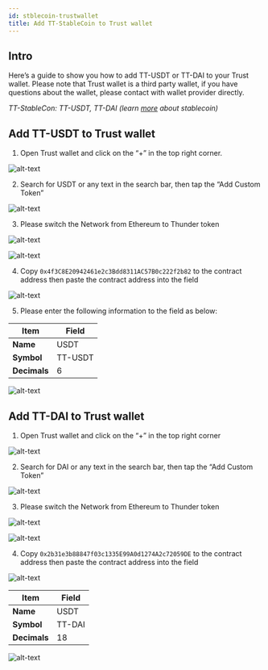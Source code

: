 ```yaml
---
id: stblecoin-trustwallet
title: Add TT-StableCoin to Trust wallet
---
```


## Intro
Here’s a guide to show you how to add TT-USDT or TT-DAI to your Trust wallet. Please note that Trust wallet is a third party wallet, if you have questions about the wallet, please contact with wallet provider directly.

*TT-StableCon: TT-USDT, TT-DAI (learn [more](https://www.wikiwand.com/en/Stablecoin) about stablecoin)*

## Add TT-USDT to Trust wallet

1. Open Trust wallet and click on the “+” in the top right corner.

![alt-text](assets/img/stablecoin-trustwallet/stablecoin-trustwallet-1.png)

2. Search for USDT or any text in the search bar, then tap the “Add Custom Token”

![alt-text](assets/img/stablecoin-trustwallet/stablecoin-trustwallet-2.png)

3. Please switch the Network from Ethereum to Thunder token

![alt-text](assets/img/stablecoin-trustwallet/stablecoin-trustwallet-3.png)

![alt-text](assets/img/stablecoin-trustwallet/stablecoin-trustwallet-4.png)

4. Copy `0x4f3C8E20942461e2c3Bdd8311AC57B0c222f2b82` to the contract address then paste the contract address into the field 

![alt-text](assets/img/stablecoin-trustwallet/stablecoin-trustwallet-5.png)

5. Please enter the following information to the field as below:

Item | Field
----- | -----
**Name** | USDT
**Symbol** | TT-USDT
**Decimals** | 6

![alt-text](assets/img/stablecoin-trustwallet/stablecoin-trustwallet-6.png)

## Add TT-DAI to Trust wallet

1. Open Trust wallet and click on the “+” in the top right corner 

![alt-text](assets/img/stablecoin-trustwallet/stablecoin-trustwallet-7.png)

2. Search for DAI or any text in the search bar, then tap the “Add Custom Token” 

![alt-text](assets/img/stablecoin-trustwallet/stablecoin-trustwallet-8.png)

3. Please switch the Network from Ethereum to Thunder token

![alt-text](assets/img/stablecoin-trustwallet/stablecoin-trustwallet-9.png)

![alt-text](assets/img/stablecoin-trustwallet/stablecoin-trustwallet-10.png)

4. Copy `0x2b31e3b88847f03c1335E99A0d1274A2c72059DE` to the contract address then paste the contract address into the field

![alt-text](assets/img/stablecoin-trustwallet/stablecoin-trustwallet-11.png)

Item | Field
----- | -----
**Name** | USDT
**Symbol** | TT-DAI
**Decimals** | 18

![alt-text](assets/img/stablecoin-trustwallet/stablecoin-trustwallet-12.png)
